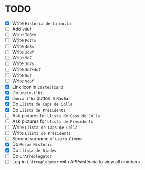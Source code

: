 # TODO

- [x] Write `Història de la colla`
- [ ] Add `Vd6f`
- [ ] Write `Td8fm`
- [ ] Write `Pd7fm`
- [ ] Write `4d8sf`
- [ ] Write `3d8f`
- [ ] Write `9d7`
- [ ] Write `3d7s`
- [ ] Write `3d7+4d7`
- [ ] Write `5d7`
- [ ] Write `Vd6f`
- [x] Link icon in `CastellCard`
- [x] Do `Uneix-t'hi`
- [x] `Uneix-t'hi` button in `NavBar`
- [x] Do `Llista de Caps de Colla`
- [x] Do `Llista de Presidents`
- [ ] Ask pictures for `Llista de Caps de Colla`
- [ ] Ask pictures for `Llista de Presidents`
- [ ] Write `Llista de Caps de Colla`
- [ ] Write `Llista de Presidents`
- [ ] Second surname of `Laura Gimeno`
- [x] Do `Resum Històric`
- [x] Do `Llista de Diades`
- [ ] Do `L'Arreplegator`
- [ ] Log in `L'Arreplegator` with APPsistència to view all numbers
